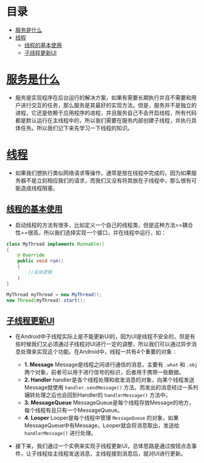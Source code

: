 # 目录
- [服务是什么](#服务是什么)
- [线程](#线程)
	- [线程的基本使用](#线程的基本使用)
	- [子线程更新UI](#子线程更新UI)


# [服务是什么](#目录)
- 服务是实现程序在后台运行的解决方案，如果有需要长期执行并且不需要和用户进行交互的任务，那么服务是其最好的实现方法。但是，服务并不是独立的进程，它还是依赖于应用程序的进程，并且服务自己不会开启线程，所有代码都是默认运行在主线程中的，所以我们需要在服务内部创建子线程，并执行具体任务。所以我们记下来先学习一下线程的知识。




# [线程](#目录)
- 如果我们想执行类似网络请求等操作，通常是放在线程中完成的，因为如果服务器不是立刻相应我们的请求，而我们又没有将其放在子线程中，那么很有可能造成线程阻塞。

## [线程的基本使用](#目录)
- 启动线程的方法有很多，比如定义一个自己的线程类，但是这种方法==耦合性==很高，所以我们选择实现一个接口，并在线程中运行，如：

```java
class MyThread implements Runnable()
{
	@ Override
	public void run()
	{
		//具体逻辑
	}
}

MyThread myThread = new MyThread();
new Thread(myThread).start();
```

## [子线程更新UI](#目录)
- 在Android中子线程实际上是不能更新UI的，因为UI是线程不安全的，但是有些时候我们又必须通过子线程对UI进行一定的调整，所以我们可以通过异步消息处理来实现这个功能。在Android中，线程一共有4个重要的对象：
	- **1. Message**
	Message是线程之间进行通信的消息，主要有 `.what` 和 `.obj` 两个对象，前者可以用于进行信号的标识，后者用于携带一些数据。
	- **2. Handler**
	handler是各个线程处理和收发消息的对象，向某个线程发送Message就使用 `handler.sendMessage()` 方法。而发出的消息经过一系列辗转处理之后也会回到Handler的 `handlerMessage()` 方法中。
	- **3. MessageQueue**
	MessageQueue是每个线程存放Message的地方，每个线程有且只有一个MessageQueue。
	- **4. Looper**
	Looper是每个线程中管理 `MessageQueue` 的对象，如果MessageQueue中有Message，Looper就会将消息取出，发送给 `handlerMessage()` 进行处理。

- 接下来，我们通过一个实例来实现子线程更新UI，总体思路是通过按钮点击事件，让子线程给主线程发送消息，主线程接到消息后，就对UI进行更新。